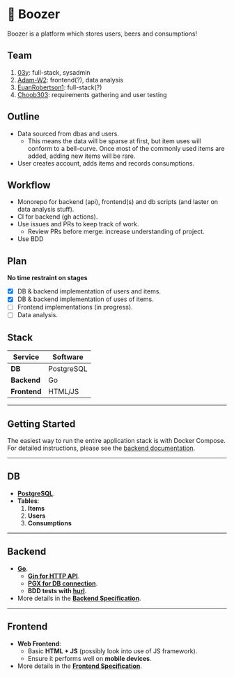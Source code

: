 # 🍺 Boozer
Boozer is a platform which stores users, beers and consumptions!

## Team
1. [03y](https://github.com/03y): full-stack, sysadmin
2. [Adam-W2](https://github.com/Adam-W2): frontend(?), data analysis
3. [EuanRobertson1](https://github.com/EuanRobertson1): full-stack(?)
4. [Choob303](https://github.com/Choob303): requirements gathering and user testing

## Outline
* Data sourced from dbas and users.
    * This means the data will be sparse at first, but item uses will conform to a bell-curve. Once most of the commonly used items are added, adding new items will be rare.
* User creates account, adds items and records consumptions.

## Workflow
* Monorepo for backend (api), frontend(s) and db scripts (and laster on data analysis stuff).
* CI for backend (gh actions).
* Use issues and PRs to keep track of work.
    * Review PRs before merge: increase understanding of project.
* Use BDD
## Plan
**No time restraint on stages**
- [x] DB & backend implementation of users and items.
- [x] DB & backend implementation of uses of items.
- [ ] Frontend implementations (in progress).
- [ ] Data analysis.

## Stack

| **Service**   | **Software**   |
|---------------|----------------|
| **DB**        | PostgreSQL     |
| **Backend**   | Go             |
| **Frontend**  | HTML/JS        |

---

## Getting Started

The easiest way to run the entire application stack is with Docker Compose. For detailed instructions, please see the [backend documentation](./backend/README.md).

---

## DB

- **[PostgreSQL](https://postgresql.org)**.
- **Tables**:
  1. **Items**
  2. **Users**
  3. **Consumptions**

---

## Backend

- **[Go](https://go.dev)**.
  - **[Gin for HTTP API](https://pkg.go.dev/github.com/gin-gonic/gin)**.
  - **[PGX for DB connection](https://github.com/jackc/pgx)**.
  - **BDD tests with [hurl](https://hurl.dev)**.
- More details in the **[Backend Specification](./docs/backend.md)**.

---

## Frontend

- **Web Frontend**:
  - Basic **HTML + JS** (possibly look into use of JS framework).
  - Ensure it performs well on **mobile devices**.
- More details in the **[Frontend Specification](./docs/frontend.md)**.
